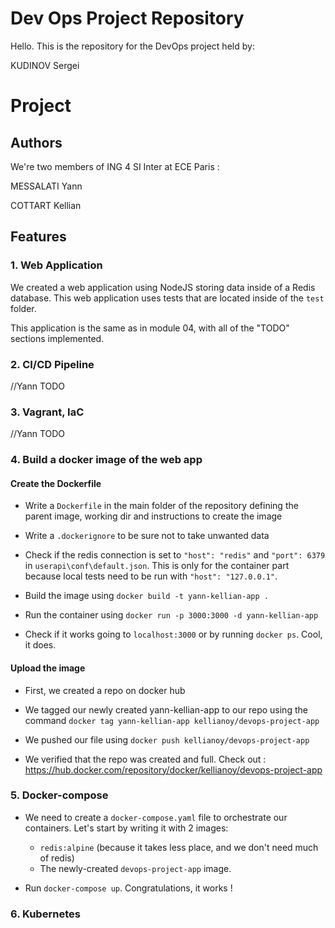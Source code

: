 # Dev Ops Project Repository

Hello. This is the repository for the DevOps project held by:

KUDINOV Sergei

# Project

## Authors

We're two members of ING 4 SI Inter at ECE Paris : 

MESSALATI Yann

COTTART Kellian

## Features

### 1. Web Application

We created a web application using NodeJS storing data inside of a Redis database. 
This web application uses tests that are located inside of the `test` folder.

This application is the same as in module 04, with all of the "TODO" sections implemented.

### 2. CI/CD Pipeline

//Yann TODO

### 3. Vagrant, IaC

//Yann TODO

### 4. Build a docker image of the web app

#### Create the Dockerfile

* Write a `Dockerfile` in the main folder of the repository defining the parent image, working dir and instructions to create the image

* Write a `.dockerignore` to be sure not to take unwanted data

* Check if the redis connection is set to `"host": "redis"` and `"port": 6379` in `userapi\conf\default.json`. This is only for the container part because local tests need to be run with `"host": "127.0.0.1"`.

* Build the image using `docker build -t yann-kellian-app .`

* Run the container using `docker run -p 3000:3000 -d yann-kellian-app`

* Check if it works going to `localhost:3000` or by running `docker ps`. Cool, it does.

#### Upload the image

* First, we created a repo on docker hub

* We tagged our newly created yann-kellian-app to our repo using the command `docker tag yann-kellian-app kellianoy/devops-project-app`

* We pushed our file using `docker push kellianoy/devops-project-app`

* We verified that the repo was created and full. 
Check out : https://hub.docker.com/repository/docker/kellianoy/devops-project-app

### 5. Docker-compose

* We need to create a `docker-compose.yaml` file to orchestrate our containers. Let's start by writing it with 2 images: 
	* `redis:alpine` (because it takes less place, and we don't need much of redis) 
	* The newly-created `devops-project-app` image.

* Run `docker-compose up`. Congratulations, it works !

### 6. Kubernetes

